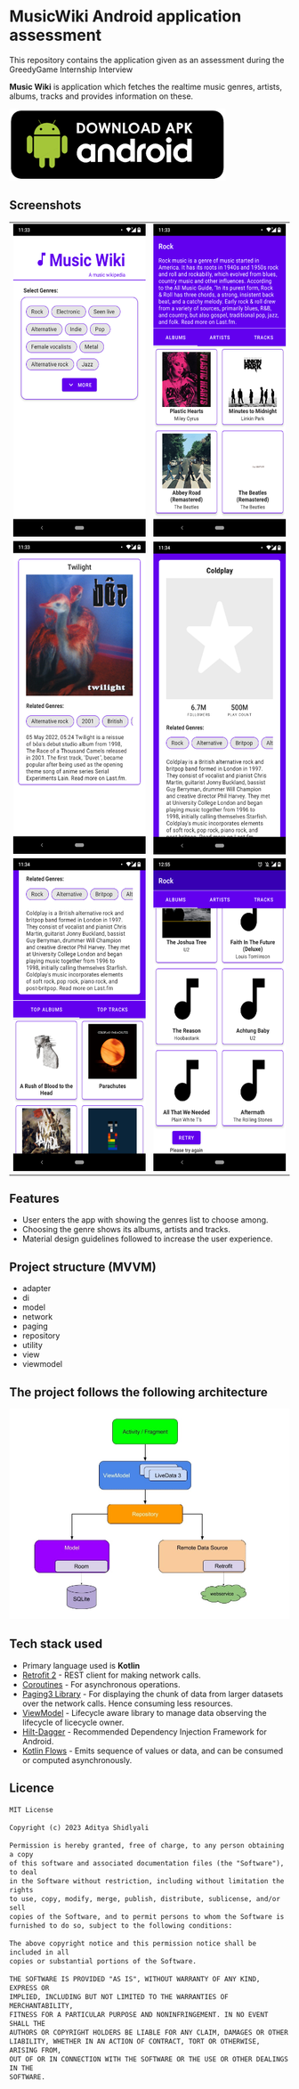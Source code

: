 # MusicWiki Android application assessment
This repository contains the application given as an assessment during the GreedyGame Internship Interview

**Music Wiki** is application which fetches the realtime music genres, artists, albums, tracks and provides information on these.

[![name](./Screenshots/download_apk_image.png)](./MusicWiki.apk)

## Screenshots
<table>
  <tr>
    <td> <img src="./Screenshots/1.png"  alt="1" width = 270px height = 562px ></td>
    <td><img src="./Screenshots/2.png" alt="2" width = 270px height = 562px></td>
   </tr> 
   <tr>
      <td><img src="./Screenshots/3.png" alt="3" width = 270px height = 562px></td>
      <td><img src="./Screenshots/4.png" align="right" alt="4" width = 270px height = 562px>
  </td>
  </tr>
  <tr>
      <td><img src="./Screenshots/5.png" alt="5" width = 270px height = 562px></td>
      <td><img src="./Screenshots/6.png" alt="6" width = 270px height = 562px></td>
  </td>
  </tr>
</table>

## Features
* User enters the app with showing the genres list to choose among.
* Choosing the genre shows its albums, artists and tracks.
* Material design guidelines followed to increase the user experience.

## Project structure (MVVM)
* adapter
* di
* model
* network
* paging
* repository
* utility
* view
* viewmodel

## The project follows the following architecture
<img src="./Screenshots/mvvm.jpg" />

## Tech stack used
- Primary language used is **Kotlin**
- [Retrofit 2](https://square.github.io/retrofit/) - REST client for making network calls.
- [Coroutines](https://developer.android.com/kotlin/coroutines) - For asynchronous operations.
- [Paging3 Library](https://developer.android.com/topic/libraries/architecture/paging/v3-migration) - For displaying the chunk of data from larger datasets over the network calls. Hence consuming less resources.
- [ViewModel](https://developer.android.com/topic/libraries/architecture/viewmodel) - Lifecycle aware library to manage data observing the lifecycle of licecycle owner.
- [Hilt-Dagger](https://dagger.dev/hilt/) - Recommended Dependency Injection Framework for Android.
- [Kotlin Flows](https://developer.android.com/kotlin/flow) - Emits sequence of values or data, and can be consumed or computed asynchronously.

## Licence
```
MIT License

Copyright (c) 2023 Aditya Shidlyali

Permission is hereby granted, free of charge, to any person obtaining a copy
of this software and associated documentation files (the "Software"), to deal
in the Software without restriction, including without limitation the rights
to use, copy, modify, merge, publish, distribute, sublicense, and/or sell
copies of the Software, and to permit persons to whom the Software is
furnished to do so, subject to the following conditions:

The above copyright notice and this permission notice shall be included in all
copies or substantial portions of the Software.

THE SOFTWARE IS PROVIDED "AS IS", WITHOUT WARRANTY OF ANY KIND, EXPRESS OR
IMPLIED, INCLUDING BUT NOT LIMITED TO THE WARRANTIES OF MERCHANTABILITY,
FITNESS FOR A PARTICULAR PURPOSE AND NONINFRINGEMENT. IN NO EVENT SHALL THE
AUTHORS OR COPYRIGHT HOLDERS BE LIABLE FOR ANY CLAIM, DAMAGES OR OTHER
LIABILITY, WHETHER IN AN ACTION OF CONTRACT, TORT OR OTHERWISE, ARISING FROM,
OUT OF OR IN CONNECTION WITH THE SOFTWARE OR THE USE OR OTHER DEALINGS IN THE
SOFTWARE.
```
